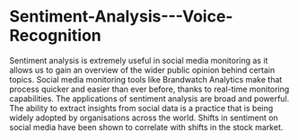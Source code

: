 # Sentiment-Analysis---Voice-Recognition
Sentiment analysis is extremely useful in social media monitoring as it allows us to gain an overview of the wider public opinion behind certain topics. Social media monitoring tools like Brandwatch Analytics make that process quicker and easier than ever before, thanks to real-time monitoring capabilities.  The applications of sentiment analysis are broad and powerful. The ability to extract insights from social data is a practice that is being widely adopted by organisations across the world.  Shifts in sentiment on social media have been shown to correlate with shifts in the stock market.
